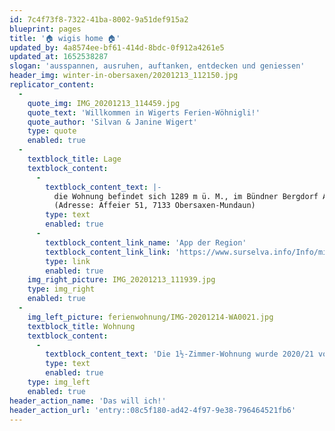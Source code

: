 ```yaml
---
id: 7c4f73f8-7322-41ba-8002-9a51def915a2
blueprint: pages
title: '🏠 wigis home 🏠'
updated_by: 4a8574ee-bf61-414d-8bdc-0f912a4261e5
updated_at: 1652538287
slogan: 'ausspannen, ausruhen, auftanken, entdecken und geniessen'
header_img: winter-in-obersaxen/20201213_112150.jpg
replicator_content:
  -
    quote_img: IMG_20201213_114459.jpg
    quote_text: 'Willkommen in Wigerts Ferien-Wöhnigli!'
    quote_author: 'Silvan & Janine Wigert'
    type: quote
    enabled: true
  -
    textblock_title: Lage
    textblock_content:
      -
        textblock_content_text: |-
          die Wohnung befindet sich 1289 m ü. M., im Bündner Bergdorf Affeier 
          (Adresse: Affeier 51, 7133 Obersaxen-Mundaun)
        type: text
        enabled: true
      -
        textblock_content_link_name: 'App der Region'
        textblock_content_link_link: 'https://www.surselva.info/Info/mia-Surselva-App'
        type: link
        enabled: true
    img_right_picture: IMG_20201213_111939.jpg
    type: img_right
    enabled: true
  -
    img_left_picture: ferienwohnung/IMG-20201214-WA0021.jpg
    textblock_title: Wohnung
    textblock_content:
      -
        textblock_content_text: 'Die 1½-Zimmer-Wohnung wurde 2020/21 vollständig renoviert, sie hat eine Grösse von 26 m2 und eignet sich für einen Aufenthalt von 1 bis 2 Personen.'
        type: text
        enabled: true
    type: img_left
    enabled: true
header_action_name: 'Das will ich!'
header_action_url: 'entry::08c5f180-ad42-4f97-9e38-796464521fb6'
---
```

